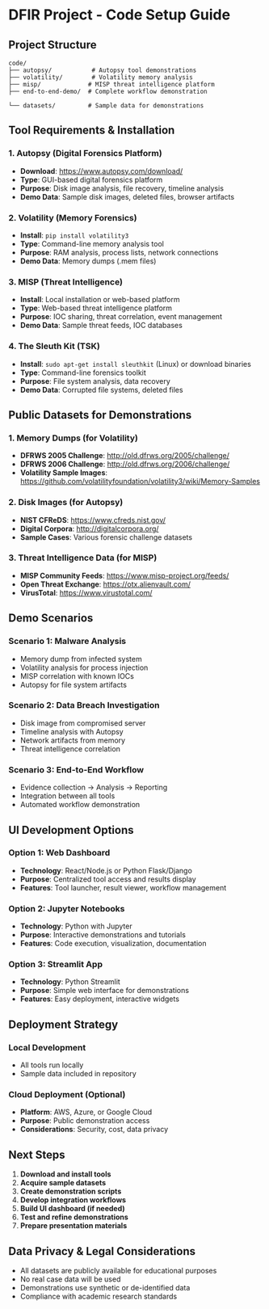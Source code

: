 # DFIR Project - Code Setup Guide

## Project Structure
```
code/
├── autopsy/           # Autopsy tool demonstrations
├── volatility/        # Volatility memory analysis
├── misp/             # MISP threat intelligence platform
├── end-to-end-demo/  # Complete workflow demonstration

└── datasets/         # Sample data for demonstrations
```

## Tool Requirements & Installation

### 1. Autopsy (Digital Forensics Platform)
- **Download**: https://www.autopsy.com/download/
- **Type**: GUI-based digital forensics platform
- **Purpose**: Disk image analysis, file recovery, timeline analysis
- **Demo Data**: Sample disk images, deleted files, browser artifacts

### 2. Volatility (Memory Forensics)
- **Install**: `pip install volatility3`
- **Type**: Command-line memory analysis tool
- **Purpose**: RAM analysis, process lists, network connections
- **Demo Data**: Memory dumps (.mem files)

### 3. MISP (Threat Intelligence)
- **Install**: Local installation or web-based platform
- **Type**: Web-based threat intelligence platform
- **Purpose**: IOC sharing, threat correlation, event management
- **Demo Data**: Sample threat feeds, IOC databases

### 4. The Sleuth Kit (TSK)
- **Install**: `sudo apt-get install sleuthkit` (Linux) or download binaries
- **Type**: Command-line forensics toolkit
- **Purpose**: File system analysis, data recovery
- **Demo Data**: Corrupted file systems, deleted files

## Public Datasets for Demonstrations

### 1. Memory Dumps (for Volatility)
- **DFRWS 2005 Challenge**: http://old.dfrws.org/2005/challenge/
- **DFRWS 2006 Challenge**: http://old.dfrws.org/2006/challenge/
- **Volatility Sample Images**: https://github.com/volatilityfoundation/volatility3/wiki/Memory-Samples

### 2. Disk Images (for Autopsy)
- **NIST CFReDS**: https://www.cfreds.nist.gov/
- **Digital Corpora**: http://digitalcorpora.org/
- **Sample Cases**: Various forensic challenge datasets

### 3. Threat Intelligence Data (for MISP)
- **MISP Community Feeds**: https://www.misp-project.org/feeds/
- **Open Threat Exchange**: https://otx.alienvault.com/
- **VirusTotal**: https://www.virustotal.com/



## Demo Scenarios

### Scenario 1: Malware Analysis
- Memory dump from infected system
- Volatility analysis for process injection
- MISP correlation with known IOCs
- Autopsy for file system artifacts

### Scenario 2: Data Breach Investigation
- Disk image from compromised server
- Timeline analysis with Autopsy
- Network artifacts from memory
- Threat intelligence correlation

### Scenario 3: End-to-End Workflow
- Evidence collection → Analysis → Reporting
- Integration between all tools
- Automated workflow demonstration

## UI Development Options

### Option 1: Web Dashboard
- **Technology**: React/Node.js or Python Flask/Django
- **Purpose**: Centralized tool access and results display
- **Features**: Tool launcher, result viewer, workflow management

### Option 2: Jupyter Notebooks
- **Technology**: Python with Jupyter
- **Purpose**: Interactive demonstrations and tutorials
- **Features**: Code execution, visualization, documentation

### Option 3: Streamlit App
- **Technology**: Python Streamlit
- **Purpose**: Simple web interface for demonstrations
- **Features**: Easy deployment, interactive widgets

## Deployment Strategy

### Local Development
- All tools run locally
- Sample data included in repository

### Cloud Deployment (Optional)
- **Platform**: AWS, Azure, or Google Cloud
- **Purpose**: Public demonstration access
- **Considerations**: Security, cost, data privacy

## Next Steps

1. **Download and install tools**
2. **Acquire sample datasets**
3. **Create demonstration scripts**
4. **Develop integration workflows**
5. **Build UI dashboard (if needed)**
6. **Test and refine demonstrations**
7. **Prepare presentation materials**

## Data Privacy & Legal Considerations

- All datasets are publicly available for educational purposes
- No real case data will be used
- Demonstrations use synthetic or de-identified data
- Compliance with academic research standards 
